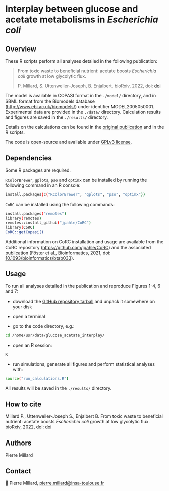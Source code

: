 # Interplay between glucose and acetate metabolisms in *Escherichia coli*

## Overview

These R scripts perform all analyses detailed in the following publication:

> From toxic waste to beneficial nutrient: acetate boosts *Escherichia coli* growth at low glycolytic flux.
>
> P. Millard, S. Uttenweiler-Joseph, B. Enjalbert. bioRxiv, 2022, doi: [doi](https://doi.org/doi)

The model is available in COPASI format in the `./model/` directory, and in SBML format from the Biomodels database (http://www.ebi.ac.uk/biomodels/) under identifier MODEL2005050001. Experimental data are provided in the `./data/` directory. Calculation results and figures are saved in the `./results/` directory.

Details on the calculations can be found in the [original publication](https://doi.org/doi) and in the R scripts.

The code is open-source and available under [GPLv3 license](https://www.gnu.org/licenses/gpl-3.0.txt).

## Dependencies

Some R packages are required.

`RColorBrewer`, `gplots`, `pso` and `optimx` can be installed
by running the following command in an R console:

```bash
install.packages(c("RColorBrewer", "gplots", "pso", "optimx"))
```

`CoRC` can be installed
using the following commands:

```bash
install.packages("remotes")
library(remotes)
remotes::install_github("jpahle/CoRC")
library(CoRC)
CoRC::getCopasi()
```

Additional information on CoRC installation and usage are available from the CoRC repository (https://github.com/jpahle/CoRC) and the associated publication (Föster et al., Bioinformatics, 2021, doi: [10.1093/bioinformatics/btab033](https://doi.org/10.1093/bioinformatics/btab033)).

## Usage

To run all analyses detailed in the publication and reproduce Figures 1-4, 6 and 7:

- download the [GitHub repository tarball](https://github.com/pierremillard/glucose_acetate_interplay/archive/refs/heads/master.zip) and unpack it somewhere on your disk

- open a terminal

- go to the code directory, e.g.:

```bash
cd /home/usr/data/glucose_acetate_interplay/
```

- open an R session:

```bash
R
```

- run simulations, generate all figures and perform statistical analyses with:

```bash
source("run_calculations.R")
```

All results will be saved in the `./results/` directory.

## How to cite
Millard P., Uttenweiler-Joseph S., Enjalbert B. From toxic waste to beneficial nutrient: acetate boosts *Escherichia coli* growth at low glycolytic flux. bioRxiv, 2022, doi: [doi](https://doi.org/doi)

## Authors
Pierre Millard

## Contact
:email: Pierre Millard, pierre.millard@insa-toulouse.fr
